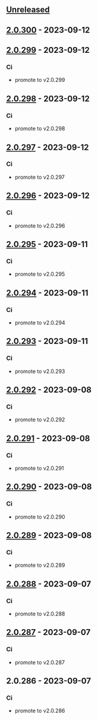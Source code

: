 <a name="unreleased"></a>
## [Unreleased]


<a name="2.0.300"></a>
## [2.0.300] - 2023-09-12

<a name="2.0.299"></a>
## [2.0.299] - 2023-09-12
### Ci
- promote to v2.0.299


<a name="2.0.298"></a>
## [2.0.298] - 2023-09-12
### Ci
- promote to v2.0.298


<a name="2.0.297"></a>
## [2.0.297] - 2023-09-12
### Ci
- promote to v2.0.297


<a name="2.0.296"></a>
## [2.0.296] - 2023-09-12
### Ci
- promote to v2.0.296


<a name="2.0.295"></a>
## [2.0.295] - 2023-09-11
### Ci
- promote to v2.0.295


<a name="2.0.294"></a>
## [2.0.294] - 2023-09-11
### Ci
- promote to v2.0.294


<a name="2.0.293"></a>
## [2.0.293] - 2023-09-11
### Ci
- promote to v2.0.293


<a name="2.0.292"></a>
## [2.0.292] - 2023-09-08
### Ci
- promote to v2.0.292


<a name="2.0.291"></a>
## [2.0.291] - 2023-09-08
### Ci
- promote to v2.0.291


<a name="2.0.290"></a>
## [2.0.290] - 2023-09-08
### Ci
- promote to v2.0.290


<a name="2.0.289"></a>
## [2.0.289] - 2023-09-08
### Ci
- promote to v2.0.289


<a name="2.0.288"></a>
## [2.0.288] - 2023-09-07
### Ci
- promote to v2.0.288


<a name="2.0.287"></a>
## [2.0.287] - 2023-09-07
### Ci
- promote to v2.0.287


<a name="2.0.286"></a>
## 2.0.286 - 2023-09-07
### Ci
- promote to v2.0.286


[Unreleased]: https://gitlab.industrysoftware.automation.siemens.com/caas-ops/fleet/aws-usea1-qa-qa/compare/2.0.300...HEAD
[2.0.300]: https://gitlab.industrysoftware.automation.siemens.com/caas-ops/fleet/aws-usea1-qa-qa/compare/2.0.299...2.0.300
[2.0.299]: https://gitlab.industrysoftware.automation.siemens.com/caas-ops/fleet/aws-usea1-qa-qa/compare/2.0.298...2.0.299
[2.0.298]: https://gitlab.industrysoftware.automation.siemens.com/caas-ops/fleet/aws-usea1-qa-qa/compare/2.0.297...2.0.298
[2.0.297]: https://gitlab.industrysoftware.automation.siemens.com/caas-ops/fleet/aws-usea1-qa-qa/compare/2.0.296...2.0.297
[2.0.296]: https://gitlab.industrysoftware.automation.siemens.com/caas-ops/fleet/aws-usea1-qa-qa/compare/2.0.295...2.0.296
[2.0.295]: https://gitlab.industrysoftware.automation.siemens.com/caas-ops/fleet/aws-usea1-qa-qa/compare/2.0.294...2.0.295
[2.0.294]: https://gitlab.industrysoftware.automation.siemens.com/caas-ops/fleet/aws-usea1-qa-qa/compare/2.0.293...2.0.294
[2.0.293]: https://gitlab.industrysoftware.automation.siemens.com/caas-ops/fleet/aws-usea1-qa-qa/compare/2.0.292...2.0.293
[2.0.292]: https://gitlab.industrysoftware.automation.siemens.com/caas-ops/fleet/aws-usea1-qa-qa/compare/2.0.291...2.0.292
[2.0.291]: https://gitlab.industrysoftware.automation.siemens.com/caas-ops/fleet/aws-usea1-qa-qa/compare/2.0.290...2.0.291
[2.0.290]: https://gitlab.industrysoftware.automation.siemens.com/caas-ops/fleet/aws-usea1-qa-qa/compare/2.0.289...2.0.290
[2.0.289]: https://gitlab.industrysoftware.automation.siemens.com/caas-ops/fleet/aws-usea1-qa-qa/compare/2.0.288...2.0.289
[2.0.288]: https://gitlab.industrysoftware.automation.siemens.com/caas-ops/fleet/aws-usea1-qa-qa/compare/2.0.287...2.0.288
[2.0.287]: https://gitlab.industrysoftware.automation.siemens.com/caas-ops/fleet/aws-usea1-qa-qa/compare/2.0.286...2.0.287
